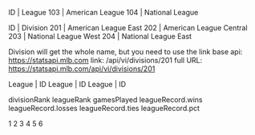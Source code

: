 
ID   | League
103  | American League
104  | National League



ID   | Division
201  | American League East
202  | American League Central
203  | National League West
204  | National League East


Division will get the whole name, but you need to use the link
base api:  https://statsapi.mlb.com
link:      /api/vi/divisions/201
full URL:  https://statsapi.mlb.com/api/vi/divisions/201

League  | ID
League  | ID
League  | ID

divisionRank
leagueRank
gamesPlayed
leagueRecord.wins
leagueRecord.losses
leagueRecord.ties
leagueRecord.pct

1
2
3
4
5
6

